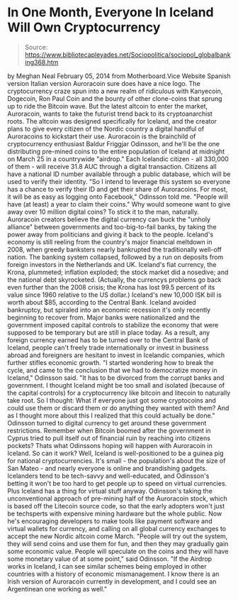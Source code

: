 # In One Month, Everyone In Iceland Will Own Cryptocurrency

> Source: https://www.bibliotecapleyades.net/Sociopolitica/sociopol_globalbanking368.htm

by Meghan Neal
February 05, 2014
from
Motherboard.Vice Website
Spanish version
Italian
version
Auroracoin sure does have a nice
logo.
The cryptocurrency craze spun into a new realm
of ridiculous with Kanyecoin, Dogecoin, Ron Paul Coin and the
bounty of other clone-coins that sprung up to ride the
Bitcoin wave.
But the latest altcoin to enter the market,
Auroracoin, wants to take the futurist trend back to its
cryptoanarchist roots. The altcoin was designed specifically for Iceland,
and the creator plans to give every citizen of the Nordic country a digital
handful of Auroracoins to kickstart their use.
Auroracoin is the brainchild of cryptocurrency enthusiast
Baldur Friggjar Odinsson, and he'll be the one distributing pre-mined coins
to the entire population of Iceland at midnight on March 25 in a
countrywide "airdrop."
Each Icelandic citizen - all
330,000 of them - will receive 31.8 AUC through a digital transaction.
Citizens all have a national ID number available through a public database,
which will be used to verify their identity.
"So I intend to leverage this system so everyone has a
chance to verify their ID and get their share of Auroracoins. For most,
it will be as easy as logging onto Facebook,"
Odinsson told me. "People will have (at least) a year to
claim their coins."
Why would someone want to give away over 10
million digital coins? To stick it to the man, naturally.
Auroracoin
creators believe the digital currency can buck the "unholy alliance" between
governments and too-big-to-fail banks, by taking the power away from
politicians and giving it back to the people.
Iceland's economy is still reeling from the
country's major financial meltdown in 2008, when greedy
banksters nearly bankrupted the traditionally well-off nation.
The banking system collapsed, followed by a run
on deposits from foreign investors in the Netherlands and UK. Iceland's fiat
currency, the Krona, plummeted; inflation exploded; the stock market did a
nosedive; and the national debt skyrocketed.
(Actually, the currencys problems go back even
further than the 2008 crisis; the Krona has lost 99.5 percent of its value
since 1960 relative to the US dollar.)
Iceland's new 10,000 ISK bill
is
worth about $85, according to the Central Bank.
Iceland
avoided bankruptcy, but spiraled into an
economic recession it's
only recently beginning to recover from.
Major banks were nationalized and the government
imposed capital controls to stabilize the economy that were supposed to be
temporary but are still in place today.
As a result, any foreign currency earned has to
be turned over to the Central Bank of Iceland, people can't freely trade
internationally or invest in business abroad and foreigners are hesitant to
invest in Icelandic companies, which further stifles economic growth.
"I started wondering how to break the cycle, and came to
the conclusion that we had to democratize money in Iceland," Odinsson said.
"It has to be divorced from the corrupt
banks and government. I thought Iceland might be too small and isolated
(because of the capital controls) for a cryptocurrency like bitcoin and
litecoin to naturally take root.
So I thought: What if everyone just got some
cryptocoins and could use them or discard them or do anything they
wanted with them? And as I thought more about this I realized that this
could actually be done."
Odinsson turned to digital currency to get
around these government restrictions.
Remember
when Bitcoin boomed after the
government in Cyprus
tried to pull itself out of financial ruin
by reaching into citizens pockets? Thats what Odinssons hoping will
happen with Auroracoin in Iceland.
So can it work? Well, Iceland is well-positioned
to be a guinea pig for national cryptocurrencies.
It's small - the population's about the size of
San Mateo - and nearly everyone is online and brandishing gadgets.
Icelanders tend to be tech-savvy and well-educated, and Odinsson's betting
it won't be too hard to get people up to speed on virtual currencies. Plus
Iceland
has a thing for virtual stuff anyway.
Odinsson's taking the unconventional approach of
pre-mining half of the Auroracoin stock, which is based off the Litecoin
source code, so that the early adopters won't just be techsperts with
expensive mining hardware but the whole public.
Now he's encouraging developers to make tools
like payment software and virtual wallets for currency, and calling on all
global currency exchanges to accept the new Nordic altcoin come March.
"People will try out the system, they will
send coins and use them for fun, and then they may gradually gain some
economic value. People will speculate on the coins and they will have
some monetary value of at some point," said Odinsson.
"If the Airdrop works in Iceland, I can see
similar schemes being employed in other countries with a history of
economic mismanagement. I know there is an Irish version of Auroracoin
currently in development, and I could see an Argentinean one working as
well."
